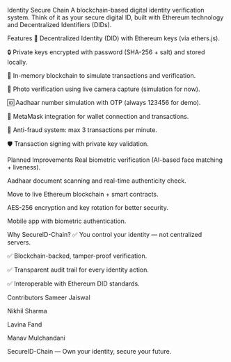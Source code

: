 Identity Secure Chain
A blockchain-based digital identity verification system. Think of it as your secure digital ID, built with Ethereum technology and Decentralized Identifiers (DIDs).

Features
🔐 Decentralized Identity (DID) with Ethereum keys (via ethers.js).

🔒 Private keys encrypted with password (SHA-256 + salt) and stored locally.

🔗 In-memory blockchain to simulate transactions and verification.

📸 Photo verification using live camera capture (simulation for now).

🆔 Aadhaar number simulation with OTP (always 123456 for demo).

🦊 MetaMask integration for wallet connection and transactions.

🚨 Anti-fraud system: max 3 transactions per minute.

🛡️ Transaction signing with private key validation.

Planned Improvements
Real biometric verification (AI-based face matching + liveness).

Aadhaar document scanning and real-time authenticity check.

Move to live Ethereum blockchain + smart contracts.

AES-256 encryption and key rotation for better security.

Mobile app with biometric authentication.

Why SecureID-Chain?
✅ You control your identity — not centralized servers.

✅ Blockchain-backed, tamper-proof verification.

✅ Transparent audit trail for every identity action.

✅ Interoperable with Ethereum DID standards.

Contributors
Sameer Jaiswal

Nikhil Sharma

Lavina Fand

Manav Mulchandani

SecureID-Chain — Own your identity, secure your future.
